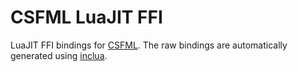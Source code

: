 # CSFML LuaJIT FFI
LuaJIT FFI bindings for [CSFML](https://github.com/SFML/CSFML).
The raw bindings are automatically generated using [inclua](https://github.com/gilzoide/inclua).
